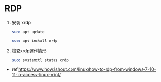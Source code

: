 # RDP
1. 安裝 xrdp
    ``` sh
    sudo apt update
    ```
    ``` sh
    sudo apt install xrdp
    ```
    
2. 檢查xrdp運作情形
    ``` sh
    sudo systemctl status xrdp
    ```

* ref
    https://www.how2shout.com/linux/how-to-rdp-from-windows-7-10-11-to-access-linux-mint/